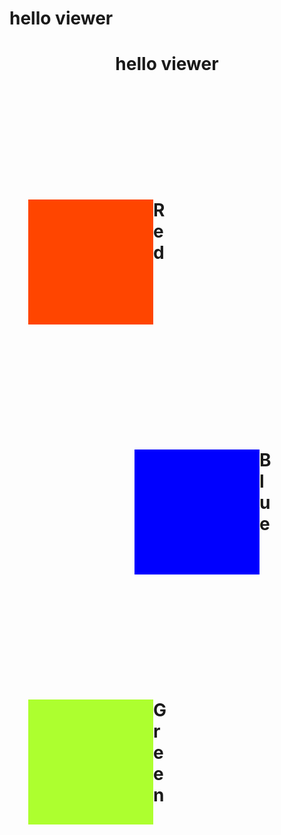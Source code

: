 <h1> hello viewer </h1>

<style>
.h1{
  border: 20px;
}
  .one{
    background-color: orangered;
    height: 200px;
    width:200px;
    position: relative;
    left: 30px;
  }
  .two{
    background-color: blue;
    height: 200px;
    width: 200px;
    position: relative;
  
    left: 200px;
  }
  .three{
    background-color: greenyellow;
    height: 200px;
    width: 200px;
    position: relative;
   left: 30px;
  }

  .one h1{
    margin: 200px;
  }
    .two h1 {
    margin: 200px;
    
  }
    .three h1 {
    margin: 200px;
  }
</style>
          
<center>
  <h1> hello viewer </h1>
</center>
<div class="one">
  <h1>Red</h1>
</div>
<div class="two">
 <h1>Blue</h1>
</div>
<div class="three">
  <h1> Green</h1>
</div>

